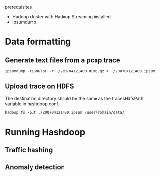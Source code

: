 
prerequisites:
- Hadoop cluster with Hadoop Streaming installed
- ipsumdump

# Data formatting
 
## Generate text files from a pcap trace
```
ipsumdump -tsSdDlpF -r ./200704121400.dump.gz > ./200704121400.ipsum
```

## Upload trace on HDFS
The destination directory should be the same as the tracesHdfsPath variable in 
hashdoop.conf.
 
```
hadoop fs -put ./200704121400.ipsum /user/romain/data/
```

# Running Hashdoop

## Traffic hashing

## Anomaly detection 

